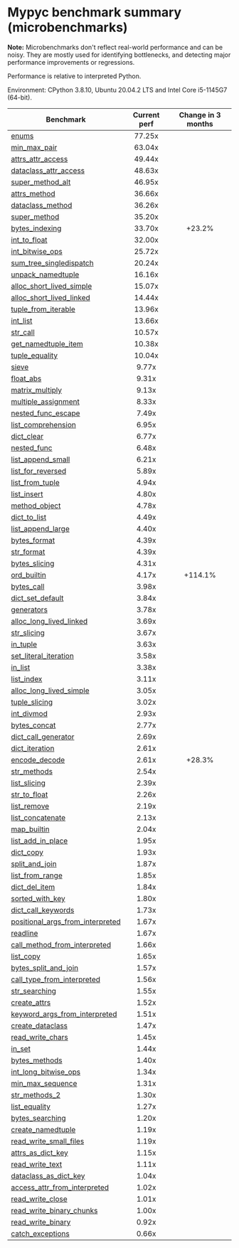 # Mypyc benchmark summary (microbenchmarks)

**Note:** Microbenchmarks don't reflect real-world performance and can be noisy.
           They are mostly used for identifying bottlenecks, and detecting major performance
           improvements or regressions.

Performance is relative to interpreted Python.

Environment: CPython 3.8.10, Ubuntu 20.04.2 LTS and Intel Core i5-1145G7 (64-bit).

| Benchmark | Current perf | Change in 3 months |
| --- | :---: | :---: |
| [enums](benchmarks/enums.md) | 77.25x |  |
| [min_max_pair](benchmarks/min_max_pair.md) | 63.04x |  |
| [attrs_attr_access](benchmarks/attrs_attr_access.md) | 49.44x |  |
| [dataclass_attr_access](benchmarks/dataclass_attr_access.md) | 48.63x |  |
| [super_method_alt](benchmarks/super_method_alt.md) | 46.95x |  |
| [attrs_method](benchmarks/attrs_method.md) | 36.66x |  |
| [dataclass_method](benchmarks/dataclass_method.md) | 36.26x |  |
| [super_method](benchmarks/super_method.md) | 35.20x |  |
| [bytes_indexing](benchmarks/bytes_indexing.md) | 33.70x | +23.2% |
| [int_to_float](benchmarks/int_to_float.md) | 32.00x |  |
| [int_bitwise_ops](benchmarks/int_bitwise_ops.md) | 25.72x |  |
| [sum_tree_singledispatch](benchmarks/sum_tree_singledispatch.md) | 20.24x |  |
| [unpack_namedtuple](benchmarks/unpack_namedtuple.md) | 16.16x |  |
| [alloc_short_lived_simple](benchmarks/alloc_short_lived_simple.md) | 15.07x |  |
| [alloc_short_lived_linked](benchmarks/alloc_short_lived_linked.md) | 14.44x |  |
| [tuple_from_iterable](benchmarks/tuple_from_iterable.md) | 13.96x |  |
| [int_list](benchmarks/int_list.md) | 13.66x |  |
| [str_call](benchmarks/str_call.md) | 10.57x |  |
| [get_namedtuple_item](benchmarks/get_namedtuple_item.md) | 10.38x |  |
| [tuple_equality](benchmarks/tuple_equality.md) | 10.04x |  |
| [sieve](benchmarks/sieve.md) | 9.77x |  |
| [float_abs](benchmarks/float_abs.md) | 9.31x |  |
| [matrix_multiply](benchmarks/matrix_multiply.md) | 9.13x |  |
| [multiple_assignment](benchmarks/multiple_assignment.md) | 8.33x |  |
| [nested_func_escape](benchmarks/nested_func_escape.md) | 7.49x |  |
| [list_comprehension](benchmarks/list_comprehension.md) | 6.95x |  |
| [dict_clear](benchmarks/dict_clear.md) | 6.77x |  |
| [nested_func](benchmarks/nested_func.md) | 6.48x |  |
| [list_append_small](benchmarks/list_append_small.md) | 6.21x |  |
| [list_for_reversed](benchmarks/list_for_reversed.md) | 5.89x |  |
| [list_from_tuple](benchmarks/list_from_tuple.md) | 4.94x |  |
| [list_insert](benchmarks/list_insert.md) | 4.80x |  |
| [method_object](benchmarks/method_object.md) | 4.78x |  |
| [dict_to_list](benchmarks/dict_to_list.md) | 4.49x |  |
| [list_append_large](benchmarks/list_append_large.md) | 4.40x |  |
| [bytes_format](benchmarks/bytes_format.md) | 4.39x |  |
| [str_format](benchmarks/str_format.md) | 4.39x |  |
| [bytes_slicing](benchmarks/bytes_slicing.md) | 4.31x |  |
| [ord_builtin](benchmarks/ord_builtin.md) | 4.17x | +114.1% |
| [bytes_call](benchmarks/bytes_call.md) | 3.98x |  |
| [dict_set_default](benchmarks/dict_set_default.md) | 3.84x |  |
| [generators](benchmarks/generators.md) | 3.78x |  |
| [alloc_long_lived_linked](benchmarks/alloc_long_lived_linked.md) | 3.69x |  |
| [str_slicing](benchmarks/str_slicing.md) | 3.67x |  |
| [in_tuple](benchmarks/in_tuple.md) | 3.63x |  |
| [set_literal_iteration](benchmarks/set_literal_iteration.md) | 3.58x |  |
| [in_list](benchmarks/in_list.md) | 3.38x |  |
| [list_index](benchmarks/list_index.md) | 3.11x |  |
| [alloc_long_lived_simple](benchmarks/alloc_long_lived_simple.md) | 3.05x |  |
| [tuple_slicing](benchmarks/tuple_slicing.md) | 3.02x |  |
| [int_divmod](benchmarks/int_divmod.md) | 2.93x |  |
| [bytes_concat](benchmarks/bytes_concat.md) | 2.77x |  |
| [dict_call_generator](benchmarks/dict_call_generator.md) | 2.69x |  |
| [dict_iteration](benchmarks/dict_iteration.md) | 2.61x |  |
| [encode_decode](benchmarks/encode_decode.md) | 2.61x | +28.3% |
| [str_methods](benchmarks/str_methods.md) | 2.54x |  |
| [list_slicing](benchmarks/list_slicing.md) | 2.39x |  |
| [str_to_float](benchmarks/str_to_float.md) | 2.26x |  |
| [list_remove](benchmarks/list_remove.md) | 2.19x |  |
| [list_concatenate](benchmarks/list_concatenate.md) | 2.13x |  |
| [map_builtin](benchmarks/map_builtin.md) | 2.04x |  |
| [list_add_in_place](benchmarks/list_add_in_place.md) | 1.95x |  |
| [dict_copy](benchmarks/dict_copy.md) | 1.93x |  |
| [split_and_join](benchmarks/split_and_join.md) | 1.87x |  |
| [list_from_range](benchmarks/list_from_range.md) | 1.85x |  |
| [dict_del_item](benchmarks/dict_del_item.md) | 1.84x |  |
| [sorted_with_key](benchmarks/sorted_with_key.md) | 1.80x |  |
| [dict_call_keywords](benchmarks/dict_call_keywords.md) | 1.73x |  |
| [positional_args_from_interpreted](benchmarks/positional_args_from_interpreted.md) | 1.67x |  |
| [readline](benchmarks/readline.md) | 1.67x |  |
| [call_method_from_interpreted](benchmarks/call_method_from_interpreted.md) | 1.66x |  |
| [list_copy](benchmarks/list_copy.md) | 1.65x |  |
| [bytes_split_and_join](benchmarks/bytes_split_and_join.md) | 1.57x |  |
| [call_type_from_interpreted](benchmarks/call_type_from_interpreted.md) | 1.56x |  |
| [str_searching](benchmarks/str_searching.md) | 1.55x |  |
| [create_attrs](benchmarks/create_attrs.md) | 1.52x |  |
| [keyword_args_from_interpreted](benchmarks/keyword_args_from_interpreted.md) | 1.51x |  |
| [create_dataclass](benchmarks/create_dataclass.md) | 1.47x |  |
| [read_write_chars](benchmarks/read_write_chars.md) | 1.45x |  |
| [in_set](benchmarks/in_set.md) | 1.44x |  |
| [bytes_methods](benchmarks/bytes_methods.md) | 1.40x |  |
| [int_long_bitwise_ops](benchmarks/int_long_bitwise_ops.md) | 1.34x |  |
| [min_max_sequence](benchmarks/min_max_sequence.md) | 1.31x |  |
| [str_methods_2](benchmarks/str_methods_2.md) | 1.30x |  |
| [list_equality](benchmarks/list_equality.md) | 1.27x |  |
| [bytes_searching](benchmarks/bytes_searching.md) | 1.20x |  |
| [create_namedtuple](benchmarks/create_namedtuple.md) | 1.19x |  |
| [read_write_small_files](benchmarks/read_write_small_files.md) | 1.19x |  |
| [attrs_as_dict_key](benchmarks/attrs_as_dict_key.md) | 1.15x |  |
| [read_write_text](benchmarks/read_write_text.md) | 1.11x |  |
| [dataclass_as_dict_key](benchmarks/dataclass_as_dict_key.md) | 1.04x |  |
| [access_attr_from_interpreted](benchmarks/access_attr_from_interpreted.md) | 1.02x |  |
| [read_write_close](benchmarks/read_write_close.md) | 1.01x |  |
| [read_write_binary_chunks](benchmarks/read_write_binary_chunks.md) | 1.00x |  |
| [read_write_binary](benchmarks/read_write_binary.md) | 0.92x |  |
| [catch_exceptions](benchmarks/catch_exceptions.md) | 0.66x |  |
